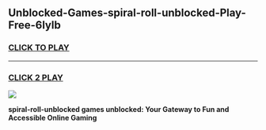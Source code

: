 
## Unblocked-Games-spiral-roll-unblocked-Play-Free-6lylb
<h3>
<a href="https://premium76.site?title=spiral-roll-unblocked&ref=19M">CLICK TO PLAY</a></h3>
<hr>

<h3>
<a href="https://premium76.site?title=spiral-roll-unblocked&ref=19M">CLICK 2 PLAY</a>
  
</h3>

<a href="https://premium76.site?title=spiral-roll-unblocked&ref=19M"><img src="https://clearcache.store/games.png"></a>


**spiral-roll-unblocked games unblocked: Your Gateway to Fun and Accessible Online Gaming**
